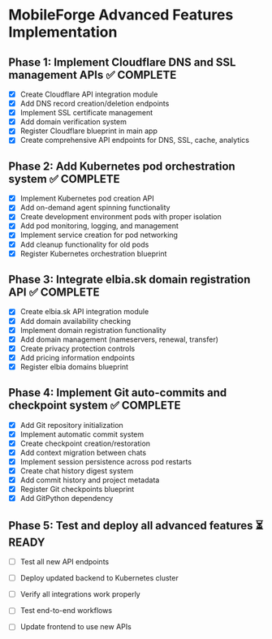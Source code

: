 # MobileForge Advanced Features Implementation

## Phase 1: Implement Cloudflare DNS and SSL management APIs ✅ COMPLETE
- [x] Create Cloudflare API integration module
- [x] Add DNS record creation/deletion endpoints
- [x] Implement SSL certificate management
- [x] Add domain verification system
- [x] Register Cloudflare blueprint in main app
- [x] Create comprehensive API endpoints for DNS, SSL, cache, analytics

## Phase 2: Add Kubernetes pod orchestration system ✅ COMPLETE
- [x] Implement Kubernetes pod creation API
- [x] Add on-demand agent spinning functionality
- [x] Create development environment pods with proper isolation
- [x] Add pod monitoring, logging, and management
- [x] Implement service creation for pod networking
- [x] Add cleanup functionality for old pods
- [x] Register Kubernetes orchestration blueprint

## Phase 3: Integrate elbia.sk domain registration API ✅ COMPLETE
- [x] Create elbia.sk API integration module
- [x] Add domain availability checking
- [x] Implement domain registration functionality
- [x] Add domain management (nameservers, renewal, transfer)
- [x] Create privacy protection controls
- [x] Add pricing information endpoints
- [x] Register elbia domains blueprint

## Phase 4: Implement Git auto-commits and checkpoint system ✅ COMPLETE
- [x] Add Git repository initialization
- [x] Implement automatic commit system
- [x] Create checkpoint creation/restoration
- [x] Add context migration between chats
- [x] Implement session persistence across pod restarts
- [x] Create chat history digest system
- [x] Add commit history and project metadata
- [x] Register Git checkpoints blueprint
- [x] Add GitPython dependency

## Phase 5: Test and deploy all advanced features ⏳ READY
- [ ] Test all new API endpoints
- [ ] Deploy updated backend to Kubernetes cluster
- [ ] Verify all integrations work properly
- [ ] Test end-to-end workflows
- [ ] Update frontend to use new APIs

